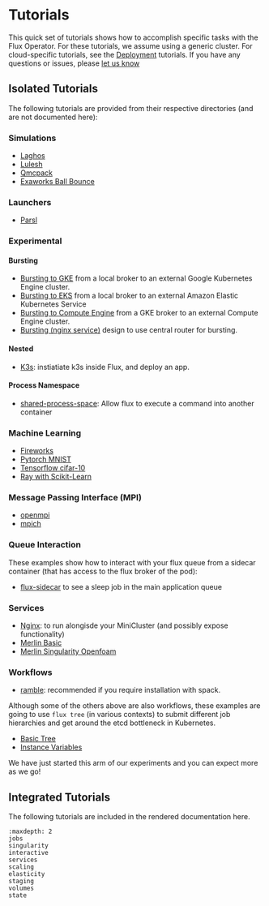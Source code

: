 # Tutorials

This quick set of tutorials shows how to accomplish specific tasks with the Flux Operator.
For these tutorials, we assume using a generic cluster. For cloud-specific tutorials, see the
[Deployment](https://flux-framework.org/flux-operator/deployment/index.html) tutorials.
If you have any questions or issues, please [let us know](https://github.com/flux-framework/flux-operator/issues)

## Isolated Tutorials

The following tutorials are provided from their respective directories (and are not documented here):

### Simulations

 - [Laghos](https://github.com/flux-framework/flux-operator/blob/main/examples/simulations/laghos-demos/minicluster.yaml)
 - [Lulesh](https://github.com/flux-framework/flux-operator/tree/main/examples/simulations/lulesh/minicluster.yaml)
 - [Qmcpack](https://github.com/flux-framework/flux-operator/tree/main/examples/simulations/qmcpack/minicluster.yaml)
 - [Exaworks Ball Bounce](https://github.com/flux-framework/flux-operator/tree/main/examples/simulations/exaworks-ball-bounce/minicluster.yaml)

### Launchers

 - [Parsl](https://github.com/flux-framework/flux-operator/tree/main/examples/launchers/parsl)

### Experimental

#### Bursting

 - [Bursting to GKE](https://github.com/flux-framework/flux-operator/tree/main/examples/experimental/bursting/broker-gke) from a local broker to an external Google Kubernetes Engine cluster.
 - [Bursting to EKS](https://github.com/flux-framework/flux-operator/tree/main/examples/experimental/bursting/broker-eks) from a local broker to an external Amazon Elastic Kubernetes Service
 - [Bursting to Compute Engine](https://github.com/flux-framework/flux-operator/tree/main/examples/experimental/bursting/broker-compute-engine) from a GKE broker to an external Compute Engine cluster.
 - [Bursting (nginx service)](https://github.com/flux-framework/flux-operator/tree/main/examples/experimental/bursting/nginx) design to use central router for bursting.

#### Nested

 - [K3s](https://github.com/flux-framework/flux-operator/tree/main/examples/nested/k3s/basic): instiatiate k3s inside Flux, and deploy an app.

#### Process Namespace

 - [shared-process-space](https://github.com/flux-framework/flux-operator/tree/main/examples/experimental/shared-process-space): Allow flux to execute a command into another container

### Machine Learning

 - [Fireworks](https://github.com/flux-framework/flux-operator/blob/main/examples/machine-learning/fireworks)
 - [Pytorch MNIST](https://github.com/flux-framework/flux-operator/blob/main/examples/machine-learning/pytorch)
 - [Tensorflow cifar-10](https://github.com/flux-framework/flux-operator/blob/main/examples/machine-learning/tensorflow)
 - [Ray with Scikit-Learn](https://github.com/flux-framework/flux-operator/blob/main/examples/machine-learning/ray/scikit-learn)

### Message Passing Interface (MPI)

 - [openmpi](https://github.com/flux-framework/flux-operator/blob/main/examples/mpi/ompi)
 - [mpich](https://github.com/flux-framework/flux-operator/blob/main/examples/mpi/mpich)


### Queue Interaction

These examples show how to interact with your flux queue from a sidecar container (that has access to the flux broker of the pod):

 - [flux-sidecar](https://github.com/flux-framework/flux-operator/blob/main/examples/tests/flux-sidecar) to see a sleep job in the main application queue

### Services

 - [Nginx](https://github.com/flux-framework/flux-operator/blob/main/examples/services/sidecar/nginx): to run alongisde your MiniCluster (and possibly expose functionality)
 - [Merlin Basic](https://github.com/flux-framework/flux-operator/blob/main/examples/launchers/merlin/basic)
 - [Merlin Singularity Openfoam](https://github.com/flux-framework/flux-operator/blob/main/examples/launchers/merlin/singularity-openfoam)

### Workflows

 - [ramble](https://github.com/flux-framework/flux-operator/blob/main/examples/workflows/ramble): recommended if you require installation with spack.

Although some of the others above are also workflows, these examples are going to use `flux tree` (in various contexts) to
submit different job hierarchies and get around the etcd bottleneck in Kubernetes. 

 - [Basic Tree](https://github.com/flux-framework/flux-operator/blob/main/examples/workflows/tree)
 - [Instance Variables](https://github.com/flux-framework/flux-operator/blob/main/examples/workflows/tree-with-variables)

We have just started this arm of our experiments and you can expect more as we go!

## Integrated Tutorials

The following tutorials are included in the rendered documentation here.

```{toctree}
:maxdepth: 2
jobs
singularity
interactive
services
scaling
elasticity
staging
volumes
state
```
